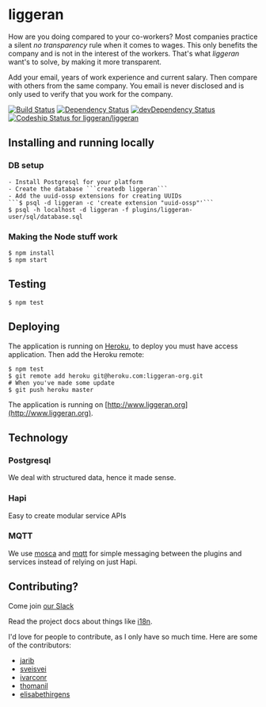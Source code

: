 liggeran
========

How are you doing compared to your co-workers?
Most companies practice a silent _no transparency_ rule when it comes to wages. This only benefits the company and is not in the interest of the workers. That's what _liggeran_ want's to solve, by making it more transparent.

Add your email, years of work experience and current salary. Then compare with others from the same company.
You email is never disclosed and is only used to verify that you work for the company.


[![Build Status](https://travis-ci.org/liggeran/liggeran.png)](https://travis-ci.org/liggeran/liggeran)
[![Dependency Status](https://david-dm.org/liggeran/liggeran.png)](https://david-dm.org/liggeran/liggeran)
[![devDependency Status](https://david-dm.org/liggeran/liggeran/dev-status.png)](https://david-dm.org/liggeran/liggeran#info=devDependencies)
[ ![Codeship Status for liggeran/liggeran](https://codeship.com/projects/61994c30-5c77-0132-88d4-3269830c2e14/status)](https://codeship.com/projects/50853)


## Installing and running locally

### DB setup

	- Install Postgresql for your platform
	- Create the database ```createdb liggeran```
	- Add the uuid-ossp extensions for creating UUIDs
	```$ psql -d liggeran -c 'create extension "uuid-ossp"'```
	$ psql -h localhost -d liggeran -f plugins/liggeran-user/sql/database.sql

### Making the Node stuff work

	$ npm install
	$ npm start

## Testing

	$ npm test

## Deploying

The application is running on [Heroku](http://www.heroku.com), to deploy you must have access application. Then add the Heroku remote:

	$ npm test
	$ git remote add heroku git@heroku.com:liggeran-org.git
	# When you've made some update
	$ git push heroku master

The application is running on [http://www.liggeran.org](http://www.liggeran.org).
## Technology

### Postgresql

We deal with structured data, hence it made sense.

### Hapi

Easy to create modular service APIs

### MQTT

We use [mosca](https://github.com/mcollina/mosca) and [mqtt](https://www.npmjs.com/package/mqtt) for simple messaging
between the plugins and services instead of relying on just Hapi.

## Contributing?

Come join [our Slack](https://liggeran.slack.com/)

Read the project docs about things like [i18n](i18n.md).

I'd love for people to contribute, as I only have so much time. Here are some of the contributors:

* [jarib](//github.com/jarib)
* [sveisvei](//github.com/sveisvei)
* [ivarconr](//github.com/ivarconr)
* [thomanil](//github.com/thomanil)
* [elisabethirgens](//github.com/elisabethirgens)
